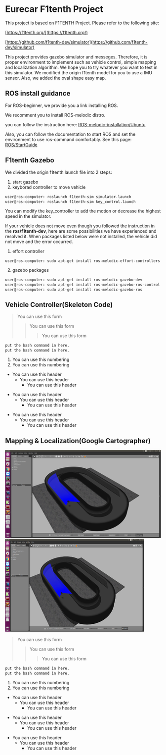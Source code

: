 # Eurecar F1tenth Project
This project is based on F1TENTH Project.
Please refer to the following site:

[https://f1tenth.org/](https://f1tenth.org/)

[https://github.com/f1tenth-dev/simulator](https://github.com/f1tenth-dev/simulator)

This project provides gazebo simulator and messeges. 
Therefore, it is proper environment to implement such as vehicle control, simple mapping and localization algorithm. We hope you to try whatever you want to test in this simulator. We modified the origin f1tenth model for you to use a IMU sensor. Also, we added the oval shape easy map. 

## ROS install guidance
For ROS-beginner, we provide you a link installing ROS.

We recomment you to install ROS-melodic distro.

you can follow the instruction here:
[ROS-melodic-installation/Ubuntu](http://wiki.ros.org/melodic/Installation/Ubuntu)

Also, you can follow the documentation to start ROS and set the environment to use ros-command comfortably.
See this page: [ROS/StartGuide](http://wiki.ros.org/ROS/StartGuide)

## F1tenth Gazebo 
We divided the origin f1tenth launch file into 2 steps: 
1. start gazebo
2. keyborad controller to move vehicle
```
user@ros-computer: roslaunch f1tenth-sim simulator.launch
user@ros-computer: roslaunch f1tenth-sim key_control.launch
```
You can modify the key_controller to add the motion or decrease the highest speed in the simulator.

If your vehicle does not move even though you followed the instruction in the **ros/f1tenth-dev**, here are some possibilities we have experienced and resolved it. When packages listed below were not installed, the vehicle did not move and the error occurred. 

1. effort controller
```
user@ros-computer: sudo apt-get install ros-melodic-effort-controllers
```
2. gazebo packages
```
user@ros-computer: sudo apt-get install ros-melodic-gazebo-dev
user@ros-computer: sudo apt-get install ros-melodic-gazebo-ros-control
user@ros-computer: sudo apt-get install ros-melodic-gazebo-ros
``` 


## Vehicle Controller(Skeleton Code) 
> You can use this form
>	> You can use this form
> > > You can use this form

```
put the bash command in here.
put the bash command in here.
```

1. You can use this numbering
2. You can use this numbering

* You can use this header
  * You can use this header
    * You can use this header

+ You can use this header
  + You can use this header
    + You can use this header

- You can use this header
  - You can use this header
    - You can use this header

## Mapping & Localization(Google Cartographer) 

![Alt text](/media/gazebo_new_world.png "Gazebo world of oval shape track")
<img src="/media/gazebo_new_world.png" width="450px" height="300px" title="Gazebo world of oval shape track" alt="GazeboWorld"></img><br/>
> You can use this form
>	> You can use this form
> > > You can use this form

```
put the bash command in here.
put the bash command in here.
```

1. You can use this numbering
2. You can use this numbering

* You can use this header
  * You can use this header
    * You can use this header

+ You can use this header
  + You can use this header
    + You can use this header

- You can use this header
  - You can use this header
    - You can use this header
